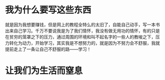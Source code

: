 # 我为什么要写这些东西
就是因为我想要赚钱，但是网上的教程全特么的太旧了，自能自己动手，写一本书出来自己学习。千万不要说我是为了我们情怀，我没有做无用功的情怀，有的只是在贫穷的笼罩之下的压力，通过周围的环境和叫不起名字的一些人的教唆之下，压力转化为动力，开始学习，其实我是不想努力的，就是因为不努力会不舒服，我就提前走上了一条让自己不舒服的路——学习！

# 让我们为生活而窒息



